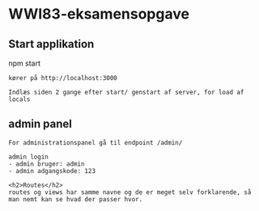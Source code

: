 # WWI83-eksamensopgave
 <h2>Start applikation</h2>
    npm start

    kører på http://localhost:3000

    Indlæs siden 2 gange efter start/ genstart af server, for load af locals

<h2>admin panel</h2>

    For administrationspanel gå til endpoint /admin/

    admin login
    - admin bruger: admin
    - admin adgangskode: 123

    <h2>Routes</h2>
    routes og views har samme navne og de er meget selv forklarende, så man nemt kan se hvad der passer hvor.


